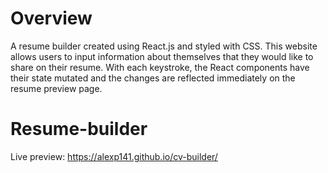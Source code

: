 # Overview

A resume builder created using React.js and styled with CSS. 
This website allows users to input information about themselves that they would like to share on their resume. 
With each keystroke, the React components have their state mutated and the changes are reflected immediately on the resume preview page.

# Resume-builder
Live preview: https://alexp141.github.io/cv-builder/
